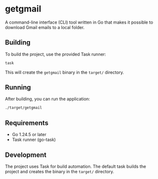 # getgmail

A command-line interface (CLI) tool written in Go that makes it possible to download Gmail emails to a local folder.

## Building

To build the project, use the provided Task runner:

```bash
task
```

This will create the `getgmail` binary in the `target/` directory.

## Running

After building, you can run the application:

```bash
./target/getgmail
```

## Requirements

- Go 1.24.5 or later
- Task runner (go-task)

## Development

The project uses Task for build automation. The default task builds the project and creates the binary in the `target/` directory.
